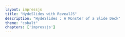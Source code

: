 ```yaml
---
layout: impressjs
title: "HydeSlides with RevealJS"
description: "HydeSlides : A Monster of a Slide Deck"
theme: "cobalt"
chapters: ['impressjs']
---
```


